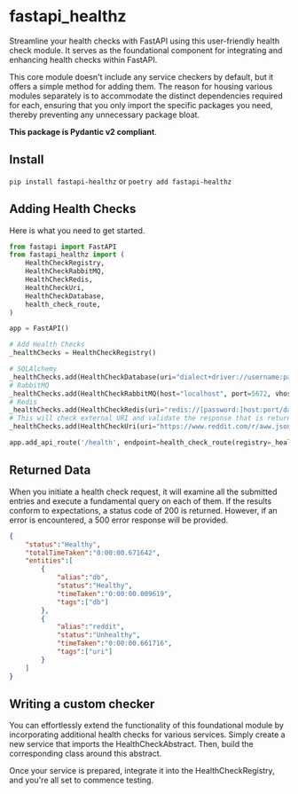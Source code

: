 # fastapi_healthz

Streamline your health checks with FastAPI using this user-friendly health check module. It serves as the foundational
component for integrating and enhancing health checks within FastAPI.

This core module doesn't include any service checkers by default, but it offers a simple method for adding them. The
reason for housing various modules separately is to accommodate the distinct dependencies required for each, ensuring
that you only import the specific packages you need, thereby preventing any unnecessary package bloat.

**This package is Pydantic v2 compliant**.

## Install

`pip install fastapi-healthz` or `poetry add fastapi-healthz`

## Adding Health Checks

Here is what you need to get started.

```python
from fastapi import FastAPI
from fastapi_healthz import (
    HealthCheckRegistry,
    HealthCheckRabbitMQ,
    HealthCheckRedis,
    HealthCheckUri,
    HealthCheckDatabase,
    health_check_route,
)

app = FastAPI()

# Add Health Checks
_healthChecks = HealthCheckRegistry()

# SQLAlchemy
_healthChecks.add(HealthCheckDatabase(uri="dialect+driver://username:password@host:port/database"))
# RabbitMQ
_healthChecks.add(HealthCheckRabbitMQ(host="localhost", port=5672, vhost="", username="username", password="pwd", ssl=True))
# Redis
_healthChecks.add(HealthCheckRedis(uri="redis://[password:]host:port/database"))
# This will check external URI and validate the response that is returned.
_healthChecks.add(HealthCheckUri(uri="https://www.reddit.com/r/aww.json"))

app.add_api_route('/health', endpoint=health_check_route(registry=_healthChecks))

```

## Returned Data

When you initiate a health check request, it will examine all the submitted entries and execute a fundamental query on
each of them. If the results conform to expectations, a status code of 200 is returned. However, if an error is
encountered, a 500 error response will be provided.

```json
{
    "status":"Healthy",
    "totalTimeTaken":"0:00:00.671642",
    "entities":[
        {
            "alias":"db",
            "status":"Healthy",
            "timeTaken":"0:00:00.009619",
            "tags":["db"]
        },
        {
            "alias":"reddit",
            "status":"Unhealthy",
            "timeTaken":"0:00:00.661716",
            "tags":["uri"]
        }
    ]
}
```

## Writing a custom checker
You can effortlessly extend the functionality of this foundational module by incorporating additional health checks for
various services. Simply create a new service that imports the HealthCheckAbstract. Then, build the corresponding class
around this abstract.

Once your service is prepared, integrate it into the HealthCheckRegistry, and you're all set to commence testing.